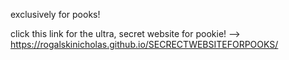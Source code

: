 exclusively for pooks!

click this link for the ultra, secret website for pookie! --> https://rogalskinicholas.github.io/SECRECTWEBSITEFORPOOKS/
